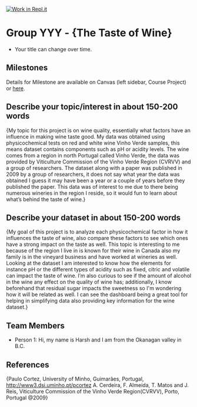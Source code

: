 [![Work in Repl.it](https://classroom.github.com/assets/work-in-replit-14baed9a392b3a25080506f3b7b6d57f295ec2978f6f33ec97e36a161684cbe9.svg)](https://classroom.github.com/online_ide?assignment_repo_id=312375&assignment_repo_type=GroupAssignmentRepo)
# Group YYY - {The Taste of Wine}

- Your title can change over time.

## Milestones

Details for Milestone are available on Canvas (left sidebar, Course Project) or [here](https://firas.moosvi.com/courses/data301/project/milestone01.html).

## Describe your topic/interest in about 150-200 words

{My topic for this project is on wine quality, essentially what factors have an influence in making wine taste good. My data was obtained using physicochemical tests on red and white wine Vinho Verde samples, this means dataset contains components such as pH or acidity levels. The wine comes from a region in north Portugal called Vinho Verde, the data was provided by Viticulture Commission of the Vinho Verde Region (CVRVV) and a group of researchers. The dataset along with a paper was published in 2009 by a group of researchers, it does not say what year the data was obtained I guess it may have been a year or a couple of years before they published the paper. This data was of interest to me due to there being numerous wineries in the region I reside, so it would fun to learn about what’s behind the taste of wine.}
## Describe your dataset in about 150-200 words

{My goal of this project is to analyze each physicochemical factor in how it influences the taste of wine, also compare these factors to see which ones have a strong impact on the taste as well. This topic is interesting to me because of the region I live in is known for their wine in Canada also my family is in the vineyard business and have worked at wineries as well. Looking at the dataset I am interested to know how the elements for instance pH or the different types of acidity such as fixed, citric and volatile can impact the taste of wine. I’m also curious to see if the amount of alcohol in the wine any effect on the quality of wine has; additionally, I know beforehand that residual sugar impacts the sweetness so I'm wondering how it will be related as well. I can see the dashboard being a great tool for helping in simplifying data also providing key information for the wine dataset.}

## Team Members

- Person 1: Hi, my name is Harsh and I am from the Okanagan valley in B.C.


## References

{Paulo Cortez, University of Minho, Guimarães, Portugal, http://www3.dsi.uminho.pt/pcortez
A. Cerdeira, F. Almeida, T. Matos and J. Reis, Viticulture Commission of the Vinho Verde Region(CVRVV), Porto, Portugal
@2009}
